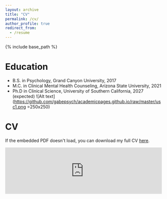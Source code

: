 ```yaml
---
layout: archive
title: "CV"
permalink: /cv/
author_profile: true
redirect_from:
  - /resume
---
```


{% include base_path %}

Education
======
* B.S. in Psychology, Grand Canyon University, 2017
* M.C. in Clinical Mental Health Counseling, Arizona State University, 2021
* Ph.D in Clinical Science, University of Southern California, 2027 (expected) ![Alt text](https://github.com/gabepsych/academicpages.github.io/raw/master/usc1.png =250x250)

CV
======

If the embedded PDF doesn't load, you can download my full CV [here](https://github.com/gabepsych/academicpages.github.io/raw/master/GabrielLeon_CV.pdf).

<embed src="https://gabrielleon.me/GabrielLeon_CV.pdf" type="application/pdf" width="100%" />
